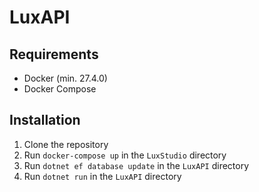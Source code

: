 # LuxAPI

## Requirements
- Docker (min. 27.4.0)
- Docker Compose

## Installation
1. Clone the repository
2. Run `docker-compose up` in the `LuxStudio` directory
3. Run `dotnet ef database update` in the `LuxAPI` directory
4. Run `dotnet run` in the `LuxAPI` directory